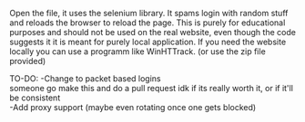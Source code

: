 Open the file, it uses the selenium library. It spams login with random stuff and reloads the browser to reload the page.
This is purely for educational purposes and should not be used on the real website, even though the code suggests it it is meant for purely local application.
If you need the website locally you can use a programm like WinHTTrack. (or use the zip file provided)

TO-DO:
    -Change to packet based logins<br>
        someone go make this and do a pull request idk if its really worth it, or if it'll be consistent<br>
        -Add proxy support (maybe even rotating once one gets blocked)
